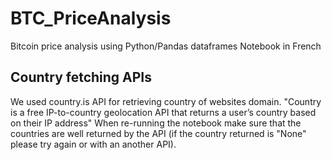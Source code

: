 # BTC_PriceAnalysis
Bitcoin price analysis using Python/Pandas dataframes 
Notebook in French

## Country fetching APIs 

We used country.is API for retrieving country of websites domain. 
"Country is a free IP-to-country geolocation API that returns a user’s country based on their IP address"
When re-running the notebook make sure that the countries are well returned by the API (if the country returned is "None" please try again or with an another API).
